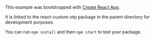 This example was bootstrapped with [Create React App](https://github.com/facebook/create-react-app).

It is linked to the react-custom-otp package in the parent directory for development purposes.

You can run `npm install` and then `npm start` to test your package.
